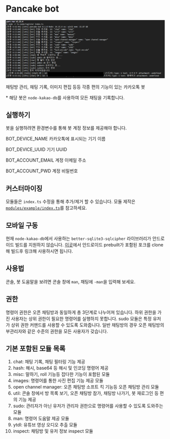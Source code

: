 # Pancake bot
![pancake](resources/pan.png)

채팅방 관리, 채팅 기록, 이미지 편집 등등 각종 편의 기능이 있는 카카오톡 봇

\* 해당 봇은 `node-kakao-db`를 사용하여 모든 채팅을 기록합니다.

## 실행하기
봇을 실행하려면 환경변수를 통해 봇 계정 정보를 제공해야 합니다.

BOT_DEVICE_NAME
카카오톡에 표시되는 기기 이름

BOT_DEVICE_UUID
기기 UUID

BOT_ACCOUNT_EMAIL
계정 이메일 주소

BOT_ACCOUNT_PWD
계정 비밀번호

## 커스터마이징
모듈들은 `index.ts` 수정을 통해 추가/제거 할 수 있습니다. 모듈 제작은 [`modules/example/index.ts`](modules/example/index.ts)를 참고하세요.

## 모바일 구동
현재 `node-kakao-db`에서 사용하는 `better-sqlite3-sqlcipher` 라이브러리가 안드로이드 빌드를 지원하지 않습니다.
[이곳](https://github.com/storycraft/better-sqlite3-sqlcipher)에서 안드로이드 prebuilt가 포함된 포크를 clone해 빌드후 링크해 사용하시면 됩니다.

## 사용법
콘솔, 봇 도움말을 보려면 콘솔 창에 `man`, 채팅에 `-man`을 입력해 보세요.

## 권한
명령어 권한은 오픈 채팅방과 동일하게 총 3단계로 나누어져 있습니다. 하위 권한을 가진 사용자는 상위 권한이 필요한 명령어를 실행하지 못합니다.
sudo 모듈은 특정 유저가 상위 권한 커맨드를 사용할 수 있도록 도와줍니다.
일반 채팅방의 경우 오픈 채팅방의 부관리자와 같은 수준의 권한을 모든 사용자가 갖습니다.

## 기본 포함된 모듈 목록
1. chat: 채팅 기록, 채팅 필터링 기능 제공
2. hash: 해시, base64 등 해시 및 인코딩 명령어 제공
3. misc: 말하기, roll 기능등 잡다한 기능이 포함된 모듈
4. images: 명령어를 통한 사진 편집 기능 제공 모듈
5. open channel manager: 오픈 채팅방 소프트 킥 기능등 오픈 채팅방 관리 모듈
6. util: 콘솔 창에서 방 목록 보기, 오픈 채팅방 참가, 채팅방 나가기, 봇 재로그인 등 편의 기능 제공
7. sudo: 관리자가 아닌 유저가 관리자 권한으로 명령어를 사용할 수 있도록 도와주는 모듈
8. man: 명령어 도움말 제공 모듈
9. ytdl: 유튜브 영상 오디오 추출 모듈
10. inspect: 채팅방 및 유저 정보 inspect 모듈